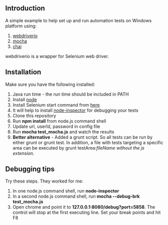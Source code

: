 ## Introduction

A simple example to help set up and run automation tests on Windows platform using:

 1. [webdriverio](http://webdriver.io/)
 2.  [mocha](http://visionmedia.github.io/mocha/)
 3.  [chai](http://chaijs.com/)

webdriverio is a wrapper for Selenium web driver.

## Installation
Make sure you have the following installed:

1. Java run time - the run time should be included in PATH
2. Install [node](http://nodejs.org)
3. Install Selenium start command from [here](https://github.com/vvo/selenium-standalone)
4. It will help to install [node-inspector](https://github.com/node-inspector/node-inspector) for debugging your tests
5. Clone this repository
6. Run **npm install** from node.js command shell
7. Update url, userId, password in config file
8. Run **mocha test_mocha.js** and watch the results
9. **Better alternative** - Added a  grunt script. So all tests can be run by either grunt or grunt test. In addition, a file with tests targeting a specific area can be executed by grunt testArea:_fileName without the js extension_.

## Debugging tips
Try these steps. They worked for me:

1. In one node.js command shell, run **node-inspector**
2. In a second node.js command shell, run **mocha --debug-brk test_mocha.js**
3. Open chrome and point it to **127.0.0.1:8080/debug?port=5858**. The control will stop at the first executing line. Set your break points and hit F8
